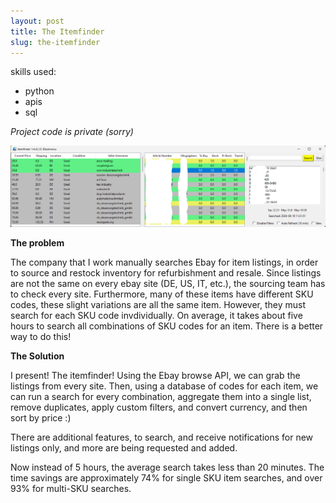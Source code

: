 ```yaml
---
layout: post
title: The Itemfinder
slug: the-itemfinder
---
```


skills used:
- python
- apis
- sql

*Project code is private (sorry)*

![Itemfinder tool picture](assets/images/projects/itemfinder.png)

**The problem**

The company that I work manually searches Ebay for item listings, in order to source and restock inventory for refurbishment and resale. Since listings are not the same on every ebay site (DE, US, IT, etc.), the sourcing team has to check every site. Furthermore, many of these items have different SKU codes, these slight variations are all the same item. However, they must search for each SKU code invdividually. On average, it takes about five hours to search all combinations of SKU codes for an item. There is a better way to do this!

**The Solution**

I present! The itemfinder! Using the Ebay browse API, we can grab the listings from every site. Then, using a database of codes for each item, we can run a search for every combination, aggregate them into a single list, remove duplicates, apply custom filters, and convert currency, and then sort by price :)

There are additional features, to search, and receive notifications for new listings only, and more are being requested and added.

Now instead of 5 hours, the average search takes less than 20 minutes. The time savings are approximately 74% for single SKU item searches, and over 93% for multi-SKU searches.